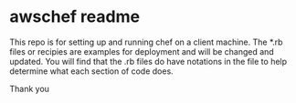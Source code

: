# awschef readme
This repo is for setting up and running chef on a client machine.
The *.rb files or recipies are examples for deployment and will be changed and updated.  You will find that the .rb files do have notations in the file to help determine what each section of code does. 

Thank you
